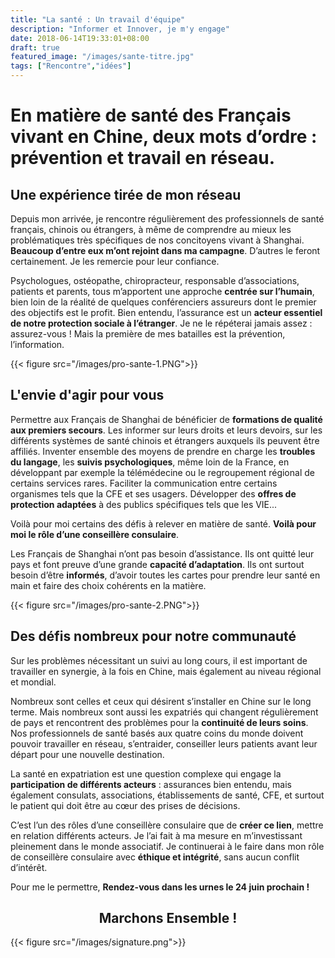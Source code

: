 ```yaml
---
title: "La santé : Un travail d'équipe"
description: "Informer et Innover, je m'y engage"
date: 2018-06-14T19:33:01+08:00
draft: true
featured_image: "/images/sante-titre.jpg"
tags: ["Rencontre","idées"]
---
```


En matière de santé des Français vivant en Chine, deux mots d’ordre : prévention et travail en réseau.
===========

Une expérience tirée de mon réseau
-----------

Depuis mon arrivée, je rencontre régulièrement des professionnels de santé français, chinois ou étrangers, à même de comprendre au mieux les problématiques très spécifiques de nos concitoyens vivant à Shanghai. **Beaucoup d’entre eux m’ont rejoint dans ma campagne**. D’autres le feront certainement. Je les remercie pour leur confiance.

Psychologues, ostéopathe, chiropracteur, responsable d’associations, patients et parents, tous m’apportent une approche **centrée sur l’humain**, bien loin de la réalité de quelques conférenciers assureurs dont le premier des objectifs est le profit.
Bien entendu, l’assurance est un **acteur essentiel de notre protection sociale à l’étranger**. Je ne le répéterai jamais assez : assurez-vous ! Mais la première de mes batailles est la prévention, l’information.

{{< figure src="/images/pro-sante-1.PNG">}}

L'envie d'agir pour vous
-------------

Permettre aux Français de Shanghai de bénéficier de **formations de qualité aux premiers secours**. Les informer sur leurs droits et leurs devoirs, sur les différents systèmes de santé chinois et étrangers auxquels ils peuvent être affiliés. Inventer ensemble des moyens de prendre en charge les **troubles du langage**, les **suivis psychologiques**, même loin de la France, en développant par exemple la télémédecine ou le regroupement régional de certains services rares. Faciliter la communication entre certains organismes tels que la CFE et ses usagers. Développer des **offres de protection adaptées** à des publics spécifiques tels que les VIE...

Voilà pour moi certains des défis à relever en matière de santé. **Voilà pour moi le rôle d’une conseillère consulaire**.

Les Français de Shanghai n’ont pas besoin d’assistance. Ils ont quitté leur pays et font preuve d’une grande **capacité d’adaptation**. Ils ont surtout besoin d’être **informés**, d’avoir toutes les cartes pour prendre leur santé en main et faire des choix cohérents en la matière. 

{{< figure src="/images/pro-sante-2.PNG">}}

Des défis nombreux pour notre communauté
----------------

Sur les problèmes nécessitant un suivi au long cours, il est important de travailler en synergie, à la fois en Chine, mais également au niveau régional et mondial.

Nombreux sont celles et ceux qui désirent s’installer en Chine sur le long terme. Mais nombreux sont aussi les expatriés qui changent régulièrement de pays et rencontrent des problèmes pour la **continuité de leurs soins**. Nos professionnels de santé basés aux quatre coins du monde doivent pouvoir travailler en réseau, s’entraider, conseiller leurs patients avant leur départ pour une nouvelle destination.

La santé en expatriation est une question complexe qui engage la **participation de différents acteurs** : assurances bien entendu, mais également consulats, associations, établissements de santé, CFE, et surtout le patient qui doit être au cœur des prises de décisions.

C’est l’un des rôles d’une conseillère consulaire que de **créer ce lien**, mettre en relation différents acteurs. Je l’ai fait à ma mesure en m’investissant pleinement dans le monde associatif. Je continuerai à le faire dans mon rôle de conseillère consulaire avec **éthique et intégrité**, sans aucun conflit d’intérêt.

Pour me le permettre, 
**Rendez-vous dans les urnes le 24 juin prochain !**

<h2 style="text-align: center;"> Marchons Ensemble ! </h2>

{{< figure src="/images/signature.png">}}
